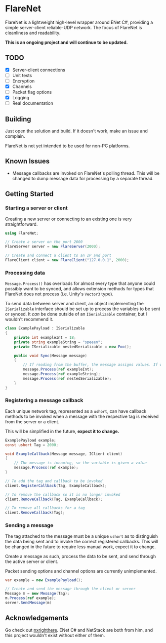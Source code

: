 # FlareNet

FlareNet is a lightweight high-level wrapper around ENet C#, providing a simple server-client reliable-UDP network. The focus of FlareNet is cleanliness and readability.

**This is an ongoing project and will continue to be updated.**

## TODO

- [x] Server-client connections
- [ ] Unit tests
- [ ] Encryption
- [x] Channels
- [ ] Packet flag options
- [x] Logging
- [ ] Real documentation

## Building

Just open the solution and build. If it doesn't work, make an issue and complain.

FlareNet is not yet intended to be used for non-PC platforms.

## Known Issues

- Message callbacks are invoked on FlareNet's polling thread. This will be changed to dump message data for processing by a separate thread.

## Getting Started

### Starting a server or client

Creating a new server or connecting to an existing one is very straightforward.

```cs
using FlareNet;

// Create a server on the port 2000
FlareServer server = new FlareServer(2000);

// Create and connect a client to an IP and port
FlareClient client = new FlareClient("127.0.0.1", 2000);
```

### Processing data

`Message.Process()` has overloads for almost every type that anyone could possibly want to be synced, and allows extension methods for types that FlareNet does not process (i.e. Unity's `Vector3` type).


To send data between server and client, an object implementing the `ISerializable` interface should be set up to process the variables to be sent or synced. It *can* be done outside of an `ISerializable` container, but I wouldn't recommend it.

```cs
class ExamplePayload : ISerializable
{
    private int exampleInt = 18;
    private string exampleString = "speeen";
    private ISerializable nestedSerializable = new Foo();

    public void Sync(Message message)
    {
        // If reading from the buffer, the message assigns values. If writing to the buffer, the message reads values.
        message.Process(ref exampleInt);
        message.Process(ref exampleString);
        message.Process(ref nestedSerializable);
    }
}
```

### Registering a message callback

Each unique network tag, represented as a `ushort`, can have callback methods to be invoked when a message with the respective tag is received from the server or a client.

This will be simplified in the future, **expect it to change.**

```csharp
ExamplePayload example;
const ushort Tag = 2000;

void ExampleCallback(Message message, IClient client)
{
    // The message is incoming, so the variable is given a value
    message.Process(ref example);
}

// To add the tag and callback to be invoked
client.RegisterCallback(Tag, ExampleCallback);

// To remove the callback so it is no longer invoked
client.RemoveCallback(Tag, ExampleCallback);

// To remove all callbacks for a tag
client.RemoveCallback(Tag);
```

### Sending a message

The tag attached to the message must be a unique `ushort` as to distinguish the data being sent and to invoke the correct registered callbacks. This will be changed in the future to require less manual work, expect it to change.

Create a message as such, process the data to be sent, and send through the active server or client.

Packet sending options and channel options are currently unimplemented.

```csharp
var example = new ExamplePayload();

// Create and send the message through the client or server
Message m = new Message(Tag);
m.Process(ref example);
server.SendMessage(m)
```

## Acknowledgements

Go check out [nxrighthere](https://github.com/nxrighthere). ENet C# and NetStack are both from him, and this project wouldn't exist without either of them.